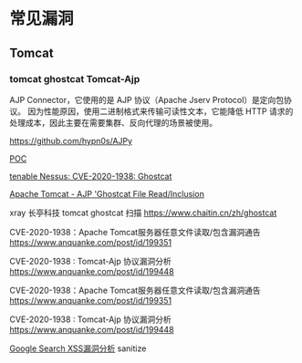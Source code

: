 # 常见漏洞

## Tomcat

### tomcat ghostcat Tomcat-Ajp

AJP Connector，它使用的是 AJP 协议（Apache Jserv Protocol）是定向包协议。
因为性能原因，使用二进制格式来传输可读性文本，它能降低 HTTP 请求的处理成本，因此主要在需要集群、反向代理的场景被使用。

https://github.com/hypn0s/AJPy

[POC](https://github.com/0nise/CVE-2020-1938)

[tenable Nessus: CVE-2020-1938: Ghostcat](https://zh-cn.tenable.com/blog/cve-2020-1938-ghostcat-apache-tomcat-ajp-file-readinclusion-vulnerability-cnvd-2020-10487?tns_redirect=true)

[Apache Tomcat - AJP 'Ghostcat File Read/Inclusion](https://www.exploit-db.com/exploits/48143)

xray 长亭科技 tomcat ghostcat 扫描
https://www.chaitin.cn/zh/ghostcat

CVE-2020-1938：Apache Tomcat服务器任意文件读取/包含漏洞通告
https://www.anquanke.com/post/id/199351

CVE-2020-1938 : Tomcat-Ajp 协议漏洞分析
https://www.anquanke.com/post/id/199448

CVE-2020-1938：Apache Tomcat服务器任意文件读取/包含漏洞通告
https://www.anquanke.com/post/id/199351

CVE-2020-1938 : Tomcat-Ajp 协议漏洞分析
https://www.anquanke.com/post/id/199448

[Google Search XSS漏洞分析](https://www.anquanke.com/post/id/213422)
sanitize